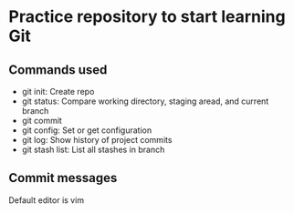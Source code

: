 # Practice repository to start learning Git
 ## Commands used

 - git init: Create repo
 - git status: Compare working directory, staging aread, and current branch
 - git commit
 - git config: Set or get configuration
 - git log: Show history of project commits
 - git stash list: List all stashes in branch

 ## Commit messages
 Default editor is vim
